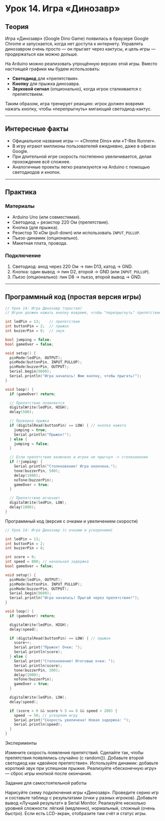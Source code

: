 # Урок 14. Игра «Динозавр»

## Теория  

Игра «Динозавр» (Google Dino Game) появилась в браузере Google Chrome и запускается, когда нет доступа к интернету. Управлять динозавром очень просто — он прыгает через кактусы, и цель игры — продержаться как можно дольше.  

На Arduino можно реализовать упрощённую версию этой игры. Вместо настоящей графики мы будем использовать:  
- **Светодиод** для «препятствия».  
- **Кнопку** для прыжка динозавра.  
- **Звуковой сигнал** (опционально), когда игрок сталкивается с препятствием.  

Таким образом, игра тренирует реакцию: игрок должен вовремя нажать кнопку, чтобы «перепрыгнуть» мигающий светодиод-кактус.  

---

## Интересные факты  

- Официальное название игры — «Chrome Dino» или «T-Rex Runner».  
- В игру играют миллионы пользователей ежедневно, даже в офисах Google.  
- При длительной игре скорость постепенно увеличивается, делая прохождение всё сложнее.  
- Аналогичные проекты легко реализуются на Arduino с помощью светодиодов и кнопок.  

---

## Практика  

### Материалы  

- Arduino Uno (или совместимая).  
- Светодиод + резистор 220 Ом (препятствие).  
- Кнопка (для прыжка).  
- Резистор 10 кОм (pull-down) или использовать `INPUT_PULLUP`.  
- Пьезо-динамик (опционально).  
- Макетная плата, провода.  

### Подключение  

1. Светодиод: анод через 220 Ом → пин D13, катод → GND.  
2. Кнопка: один вывод → пин D2, второй → GND (или `INPUT_PULLUP`).  
3. Пьезо (опционально): пин D8 → пьезо, второй вывод → GND.  

---

## Программный код (простая версия игры)

```cpp
// Урок 14: Игра Динозавр (простая)
// Игрок должен нажать кнопку вовремя, чтобы "перепрыгнуть" препятствие

int ledPin = 13;    // препятствие
int buttonPin = 2;  // прыжок
int buzzerPin = 8;  // звук

bool jumping = false;
bool gameOver = false;

void setup() {
  pinMode(ledPin, OUTPUT);
  pinMode(buttonPin, INPUT_PULLUP);
  pinMode(buzzerPin, OUTPUT);
  Serial.begin(9600);
  Serial.println("Игра началась! Жми кнопку, чтобы прыгать!");
}

void loop() {
  if (gameOver) return;

  // Препятствие появляется
  digitalWrite(ledPin, HIGH);
  delay(500);

  // Проверка прыжка
  if (digitalRead(buttonPin) == LOW) { // кнопка нажата
    jumping = true;
    Serial.println("Прыжок!");
  } else {
    jumping = false;
  }

  // Если препятствие включено и игрок не прыгнул -> столкновение
  if (!jumping) {
    Serial.println("Столкновение! Игра окончена.");
    tone(buzzerPin, 500);
    delay(1000);
    noTone(buzzerPin);
    gameOver = true;
  }

  // Препятствие исчезает
  digitalWrite(ledPin, LOW);
  delay(1000);
}

```
Программный код (версия с очками и увеличением скорости)

```cpp
// Урок 14: Игра Динозавр (с очками и ускорением)

int ledPin = 13;
int buttonPin = 2;
int buzzerPin = 8;

int score = 0;
int speed = 800; // начальная задержка
bool gameOver = false;

void setup() {
  pinMode(ledPin, OUTPUT);
  pinMode(buttonPin, INPUT_PULLUP);
  pinMode(buzzerPin, OUTPUT);
  Serial.begin(9600);
  Serial.println("Игра началась! Прыгай через препятствия!");
}

void loop() {
  if (gameOver) return;

  digitalWrite(ledPin, HIGH);
  delay(speed);

  if (digitalRead(buttonPin) == LOW) { // прыжок
    score++;
    Serial.print("Прыжок! Очки: ");
    Serial.println(score);
  } else {
    Serial.print("Столкновение! Итоговые очки: ");
    Serial.println(score);
    tone(buzzerPin, 300);
    delay(1000);
    noTone(buzzerPin);
    gameOver = true;
  }

  digitalWrite(ledPin, LOW);
  delay(speed);

  if (score > 0 && score % 5 == 0 && speed > 200) {
    speed -= 50; // ускоряем игру
    Serial.print("Скорость увеличена! Новая задержка: ");
    Serial.println(speed);
  }
}

```

Эксперименты

Измените скорость появления препятствий.
Сделайте так, чтобы препятствия появлялись случайно (с random()).
Добавьте второй светодиод как «двойное препятствие».
Используйте динамик: добавьте короткий звук при успешном прыжке.
Реализуйте «бесконечную игру» — сброс игры кнопкой после окончания.

Задание для самостоятельной работы

Нарисуйте схему подключения игры «Динозавр».
Проведите серию игр и составьте таблицу с результатами (очки у разных игроков).
Добавьте вывод «Лучший результат» в Serial Monitor.
Реализуйте несколько уровней сложности: лёгкий (медленно), нормальный, сложный (очень быстро).
Если есть LCD-экран, отобразите там счёт и статус игры.

